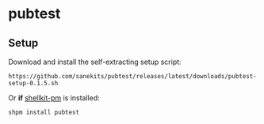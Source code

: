# pubtest

## Setup

Download and install the self-extracting setup script:

    https://github.com/sanekits/pubtest/releases/latest/downloads/pubtest-setup-0.1.5.sh

Or **if** [shellkit-pm](https://github.com/sanekits/shellkit-pm) is installed:

    shpm install pubtest

##
